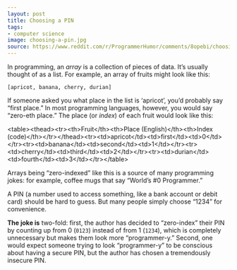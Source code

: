 ```yaml
---
layout: post
title: Choosing a PIN
tags:
- computer science
image: choosing-a-pin.jpg
source: https://www.reddit.com/r/ProgrammerHumor/comments/8opebi/choosing_a_pin/
---
```


In programming, an _array_ is a collection of pieces of data. It’s usually thought of as a list. For example, an array of fruits might look like this:

    [apricot, banana, cherry, durian]

If someone asked you what place in the list is ‘apricot’, you’d probably say “first place.” In most programming languages, however, you would say “zero-eth place.” The place (or _index_) of each fruit would look like this:

<table\><thead\><tr\><th\>Fruit</th\><th\>Place (English)</th\><th\>Index (code)</th\></tr\></thead\><tr\><td\>apricot</td\><td\>first</td\><td\>0</td\></tr\><tr\><td\>banana</td\><td\>second</td\><td\>1</td\></tr\><tr\><td\>cherry</td\><td\>third</td\><td\>2</td\></tr\><tr\><td\>durian</td\><td\>fourth</td\><td\>3</td\></tr\></table\>

Arrays being “zero-indexed” like this is a source of many programming jokes: for example, coffee mugs that say “World’s #0 Programmer.”

A PIN (a number used to access something, like a bank account or debit card) should be hard to guess. But many people simply choose “1234” for convenience.

**The joke is** two-fold: first, the author has decided to “zero-index” their PIN by counting up from 0 (`0123`) instead of from 1 (`1234`), which is completely unnecessary but makes them look more “programmer-y.” Second, one would expect someone trying to look “programmer-y” to be conscious about having a secure PIN, but the author has chosen a tremendously insecure PIN.